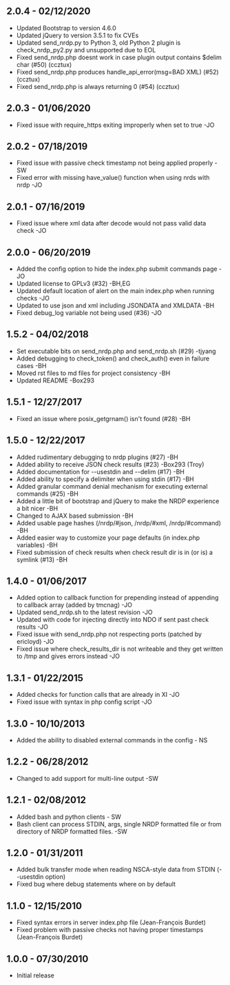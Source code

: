2.0.4 - 02/12/2020
------------------
- Updated Bootstrap to version 4.6.0
- Updated jQuery to version 3.5.1 to fix CVEs
- Updated send_nrdp.py to Python 3, old Python 2 plugin is check_nrdp_py2.py and unsupported due to EOL
- Fixed send_nrdp.php doesnt work in case plugin output contains $delim char (#50) (ccztux)
- Fixed send_nrdp.php produces handle_api_error(msg=BAD XML) (#52) (ccztux)
- Fixed send_nrdp.php is always returning 0 (#54) (ccztux)

2.0.3 - 01/06/2020
------------------
- Fixed issue with require_https exiting improperly when set to true -JO

2.0.2 - 07/18/2019
------------------
- Fixed issue with passive check timestamp not being applied properly -SW
- Fixed error with missing have_value() function when using nrds with nrdp -JO

2.0.1 - 07/16/2019
------------------
- Fixed issue where xml data after decode would not pass valid data check -JO

2.0.0 - 06/20/2019
------------------
- Added the config option to hide the index.php submit commands page -JO
- Updated license to GPLv3 (#32) -BH,EG
- Updated default location of alert on the main index.php when running checks -JO
- Updated to use json and xml including JSONDATA and XMLDATA -BH
- Fixed debug_log variable not being used (#36) -JO

1.5.2 - 04/02/2018
------------------
- Set executable bits on send_nrdp.php and send_nrdp.sh (#29) -tjyang
- Added debugging to check_token() and check_auth() even in failure cases -BH
- Moved rst files to md files for project consistency -BH
- Updated README -Box293

1.5.1 - 12/27/2017
------------------
- Fixed an issue where posix_getgrnam() isn't found (#28) -BH

1.5.0 - 12/22/2017
------------------
- Added rudimentary debugging to nrdp plugins (#27) -BH
- Added ability to receive JSON check results (#23) -Box293 (Troy)
- Added documentation for --usestdin and --delim (#17) -BH
- Added ability to specify a delimiter when using stdin (#17) -BH
- Added granular command denial mechanism for executing external commands (#25) -BH
- Added a little bit of bootstrap and jQuery to make the NRDP experience a bit nicer -BH
- Changed to AJAX based submission -BH
- Added usable page hashes (/nrdp/#json, /nrdp/#xml, /nrdp/#command) -BH
- Added easier way to customize your page defaults (in index.php variables) -BH
- Fixed submission of check results when check result dir is in (or is) a symlink (#13) -BH

1.4.0 - 01/06/2017
------------------
- Added option to callback function for prepending instead of appending to callback array (added by tmcnag) -JO
- Updated send_nrdp.sh to the latest revision -JO
- Updated with code for injecting directly into NDO if sent past check results -JO
- Fixed issue with send_nrdp.php not respecting ports (patched by ericloyd) -JO
- Fixed issue where check_results_dir is not writeable and they get written to /tmp and gives errors instead -JO

1.3.1 - 01/22/2015
------------------
- Added checks for function calls that are already in XI -JO
- Fixed issue with syntax in php config script -JO

1.3.0 - 10/10/2013
------------------
- Added the ability to disabled external commands in the config - NS

1.2.2 - 06/28/2012
------------------
- Changed to add support for multi-line output -SW

1.2.1 - 02/08/2012
------------------
- Added bash and python clients - SW
- Bash client can process STDIN, args, single NRDP formatted file or from directory of NRDP formatted files. -SW

1.2.0 - 01/31/2011
------------------
- Added bulk transfer mode when reading NSCA-style data from STDIN (--usestdin option)
- Fixed bug where debug statements where on by default

1.1.0 - 12/15/2010
------------------
- Fixed syntax errors in server index.php file (Jean-François Burdet)
- Fixed problem with passive checks not having proper timestamps (Jean-François Burdet)

1.0.0 - 07/30/2010
------------------
- Initial release
